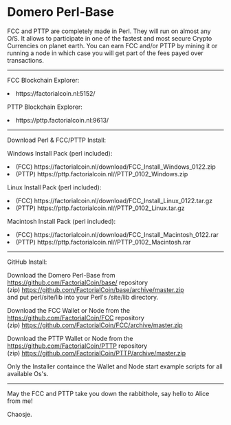 # Domero Perl-Base

FCC and PTTP are completely made in Perl. They will run on almost any O/S.
It allows to participate in one of the fastest and most secure Crypto Currencies on planet earth.
You can earn FCC and/or PTTP by mining it or running a node in which case you will get part of the fees payed over transactions.

<hr>
<p>FCC Blockchain Explorer:<br><li>https://factorialcoin.nl:5152/</li></p>
<p>PTTP Blockchain Explorer:<br><li>https://pttp.factorialcoin.nl:9613/</li></p>

<hr>
<p>Download Perl & FCC/PTTP Install:</p>

<p>Windows Install Pack (perl included):
<li>(FCC) https://factorialcoin.nl/download/FCC_Install_Windows_0122.zip</li>
<li>(PTTP) https://pttp.factorialcoin.nl//PTTP_0102_Windows.zip</li>
</p>
<p>Linux Install Pack (perl included):
<li>(FCC) https://factorialcoin.nl/download/FCC_Install_Linux_0122.tar.gz</li>
<li>(PTTP) https://pttp.factorialcoin.nl//PTTP_0102_Linux.tar.gz</li>
</p>
<p>Macintosh Install Pack (perl included):
<li>(FCC) https://factorialcoin.nl/download/FCC_Install_Macintosh_0122.rar</li>
<li>(PTTP) https://pttp.factorialcoin.nl//PTTP_0102_Macintosh.rar</li>
</p>
<hr>
<p>GitHub Install:</p>

Download the Domero Perl-Base from https://github.com/FactorialCoin/base/ repository 
<br>(zip) https://github.com/FactorialCoin/base/archive/master.zip 
<br>and put perl/site/lib into your Perl's /site/lib directory.

Download the FCC Wallet or Node from the https://github.com/FactorialCoin/FCC repository
<br>(zip) https://github.com/FactorialCoin/FCC/archive/master.zip 

Download the PTTP Wallet or Node from the https://github.com/FactorialCoin/PTTP repository
<br>(zip) https://github.com/FactorialCoin/PTTP/archive/master.zip 

Only the Installer containce the Wallet and Node start example scripts for all available Os's.

<hr>

May the FCC and PTTP take you down the rabbithole, say hello to Alice from me!

Chaosje.
